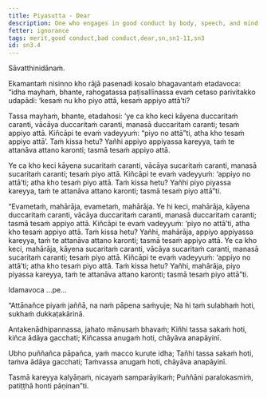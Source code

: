 ```yaml
---
title: Piyasutta - Dear
description: One who engages in good conduct by body, speech, and mind is dear to themselves.
fetter: ignorance
tags: merit,good conduct,bad conduct,dear,sn,sn1-11,sn3
id: sn3.4
---
```


Sāvatthinidānaṁ.

Ekamantaṁ nisinno kho rājā pasenadi kosalo bhagavantaṁ etadavoca: “idha mayhaṁ, bhante, rahogatassa paṭisallīnassa evaṁ cetaso parivitakko udapādi: ‘kesaṁ nu kho piyo attā, kesaṁ appiyo attā’ti?

Tassa mayhaṁ, bhante, etadahosi: ‘ye ca kho keci kāyena duccaritaṁ caranti, vācāya duccaritaṁ caranti, manasā duccaritaṁ caranti; tesaṁ appiyo attā. Kiñcāpi te evaṁ vadeyyuṁ: “piyo no attā”ti, atha kho tesaṁ appiyo attā’. Taṁ kissa hetu? Yañhi appiyo appiyassa kareyya, taṁ te attanāva attano karonti; tasmā tesaṁ appiyo attā.

Ye ca kho keci kāyena sucaritaṁ caranti, vācāya sucaritaṁ caranti, manasā sucaritaṁ caranti; tesaṁ piyo attā. Kiñcāpi te evaṁ vadeyyuṁ: ‘appiyo no attā’ti; atha kho tesaṁ piyo attā. Taṁ kissa hetu? Yañhi piyo piyassa kareyya, taṁ te attanāva attano karonti; tasmā tesaṁ piyo attā”ti.

“Evametaṁ, mahārāja, evametaṁ, mahārāja. Ye hi keci, mahārāja, kāyena duccaritaṁ caranti, vācāya duccaritaṁ caranti, manasā duccaritaṁ caranti; tasmā tesaṁ appiyo attā. Kiñcāpi te evaṁ vadeyyuṁ: ‘piyo no attā’ti, atha kho tesaṁ appiyo attā. Taṁ kissa hetu? Yañhi, mahārāja, appiyo appiyassa kareyya, taṁ te attanāva attano karonti; tasmā tesaṁ appiyo attā. Ye ca kho keci, mahārāja, kāyena sucaritaṁ caranti, vācāya sucaritaṁ caranti, manasā sucaritaṁ caranti; tesaṁ piyo attā. Kiñcāpi te evaṁ vadeyyuṁ: ‘appiyo no attā’ti; atha kho tesaṁ piyo attā. Taṁ kissa hetu? Yañhi, mahārāja, piyo piyassa kareyya, taṁ te attanāva attano karonti; tasmā tesaṁ piyo attā”ti.

Idamavoca …pe…

“Attānañce piyaṁ jaññā,
na naṁ pāpena saṁyuje;
Na hi taṁ sulabhaṁ hoti,
sukhaṁ dukkaṭakārinā.

Antakenādhipannassa,
jahato mānusaṁ bhavaṁ;
Kiñhi tassa sakaṁ hoti,
kiñca ādāya gacchati;
Kiñcassa anugaṁ hoti,
chāyāva anapāyinī.

Ubho puññañca pāpañca,
yaṁ macco kurute idha;
Tañhi tassa sakaṁ hoti,
taṁva ādāya gacchati;
Taṁvassa anugaṁ hoti,
chāyāva anapāyinī.

Tasmā kareyya kalyāṇaṁ,
nicayaṁ samparāyikaṁ;
Puññāni paralokasmiṁ,
patiṭṭhā honti pāṇinan”ti.